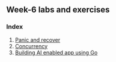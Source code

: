 ## Week-6 labs and exercises


### Index

1. [Panic and recover](./panic-recover/readme.md)
1. [Concurrency](./concurrency/README.md)
2. [Building AI enabled app using Go](./ai-llm/README.md)

